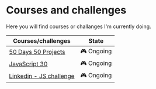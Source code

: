 # Courses and challenges

Here you will find courses or challanges I'm currently doing.

| Courses/challenges                                                                                                  | State      |
| ------------------------------------------------------------------------------------------------------------------- | ---------- |
| [50 Days 50 Projects](https://github.com/MatsHaby/Courses-and-challenges/tree/main/50%20projects%2050%20days)       | 🎮 Ongoing |
| [JavaScript 30](https://github.com/MatsHaby/Courses-and-challenges/tree/main/JavaScript30)                          | 🎮 Ongoing |
| [Linkedin - JS challenge](https://github.com/MatsHaby/Courses-and-challenges/tree/main/Linkedin-JS_Code_Challenges) | 🎮 Ongoing |
